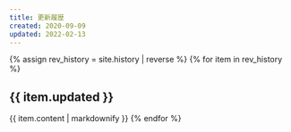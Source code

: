 ```yaml
---
title: 更新履歴
created: 2020-09-09
updated: 2022-02-13
---
```

{% assign rev_history = site.history | reverse %}
{% for item in rev_history %}
## <a name="{{ item.updated }}">{{ item.updated }}</a>
{{ item.content | markdownify }}
{% endfor %}
